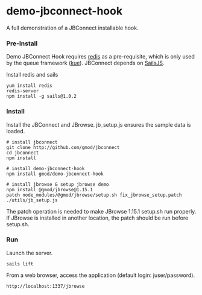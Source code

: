 # demo-jbconnect-hook
A full demonstration of a JBConnect installable hook.

### Pre-Install
Demo JBConnect Hook requires [redis](http://redis.io "http://redis.io") as a pre-requisite, which is only used by the queue framework ([kue](https://www.npmjs.com/package/kue "https://www.npmjs.com/package/kue")). JBConnect depends on [SailsJS](http://sailsjs.com "http://sailsjs.com").

Install redis and sails

```
yum install redis
redis-server
npm install -g sails@1.0.2
```
### Install
Install the JBConnect and JBrowse. jb_setup.js ensures the sample data is loaded.
```
# install jbconnect
git clone http://github.com/gmod/jbconnect
cd jbconnect
npm install

# install demo-jbconnect-hook
npm install gmod/demo-jbconnect-hook

# install jbrowse & setup jbrowse demo
npm install @gmod/jbrowse@1.15.1
patch node_modules/@gmod/jbrowse/setup.sh fix_jbrowse_setup.patch
./utils/jb_setup.js
```
The patch operation is needed to make JBrowse 1.15.1 setup.sh run properly. If JBrowse is installed in another location, the patch should be run before setup.sh.

### Run
Launch the server.
```
sails lift
```
From a web browser, access the application (default login: juser/password).
```
http://localhost:1337/jbrowse
```
